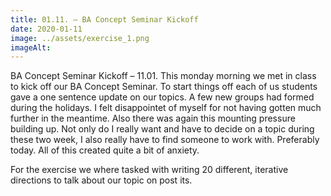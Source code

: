 ```yaml
---
title: 01.11. – BA Concept Seminar Kickoff
date: 2020-01-11
image: ../assets/exercise_1.png
imageAlt: 
---
```


BA Concept Seminar Kickoff – 11.01.
This monday morning we met in class to kick off our BA Concept Seminar. To start things off each of us students gave a one sentence update on our topics. A few new groups had formed during the holidays. I felt disappointet of myself for not having gotten much further in the meantime. Also there was again this mounting pressure building up. Not only do I really want and have to decide on a topic during these two week, I also really have to find someone to work with. Preferably today. All of
this created quite a bit of anxiety.

For the exercise we where tasked with writing 20 different, iterative directions to talk about our topic on post its.

